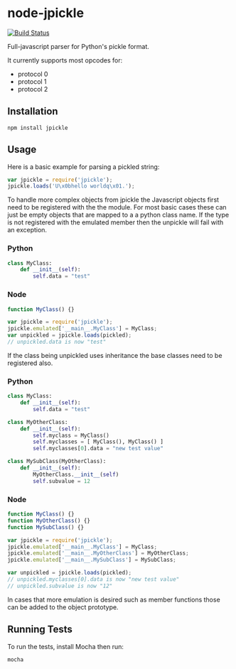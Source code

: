 node-jpickle
============

[![Build Status](https://travis-ci.org/jlaine/node-jpickle.png)](https://travis-ci.org/jlaine/node-jpickle)

Full-javascript parser for Python's pickle format.

It currently supports most opcodes for:

 - protocol 0
 - protocol 1
 - protocol 2

Installation
------------

    npm install jpickle

Usage
-----

Here is a basic example for parsing a pickled string:

```javascript
var jpickle = require('jpickle');
jpickle.loads('U\x0bhello worldq\x01.');
```

To handle more complex objects from jpickle the
Javascript objects first need to be registered
with the the module. For most basic cases these
can just be empty objects that are mapped to a
a python class name. If the type is not registered
with the emulated member then the unpickle will
fail with an exception.

### Python
```python
class MyClass:
    def __init__(self):
        self.data = "test"
```

### Node
```javascript
function MyClass() {}

var jpickle = require('jpickle');
jpickle.emulated['__main__.MyClass'] = MyClass;
var unpickled = jpickle.loads(pickled);
// unpickled.data is now "test"
```

If the class being unpickled uses inheritance the
base classes need to be registered also.

### Python
```python
class MyClass:
    def __init__(self):
        self.data = "test"

class MyOtherClass:
    def __init__(self):
        self.myclass = MyClass()
        self.myclasses = [ MyClass(), MyClass() ]
        self.myclasses[0].data = "new test value"

class MySubClass(MyOtherClass):
    def __init__(self):
        MyOtherClass.__init__(self)
        self.subvalue = 12
 ```

### Node
```javascript
function MyClass() {}
function MyOtherClass() {}
function MySubClass() {}

var jpickle = require('jpickle');
jpickle.emulated['__main__.MyClass'] = MyClass;
jpickle.emulated['__main__.MyOtherClass'] = MyOtherClass;
jpickle.emulated['__main__.MySubClass'] = MySubClass;

var unpickled = jpickle.loads(pickled);
// unpickled.myclasses[0].data is now "new test value"
// unpickled.subvalue is now "12"
```

In cases that more emulation is desired such as member
functions those can be added to the object prototype.


Running Tests
-------------

To run the tests, install Mocha then run:

    mocha
